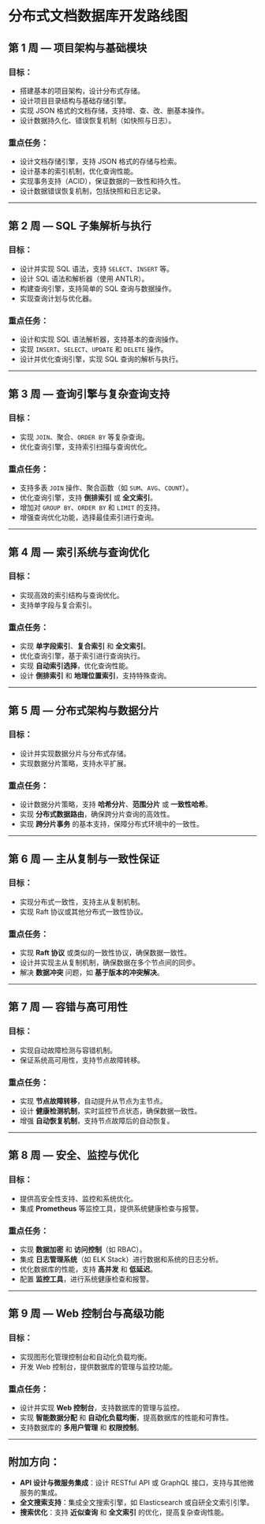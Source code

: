 # 分布式文档数据库开发路线图

## 第 1 周 — 项目架构与基础模块
### 目标：
- 搭建基本的项目架构，设计分布式存储。
- 设计项目目录结构与基础存储引擎。
- 实现 JSON 格式的文档存储，支持增、查、改、删基本操作。
- 设计数据持久化、错误恢复机制（如快照与日志）。

### 重点任务：
- 设计文档存储引擎，支持 JSON 格式的存储与检索。
- 设计基本的索引机制，优化查询性能。
- 实现事务支持（ACID），保证数据的一致性和持久性。
- 设计数据错误恢复机制，包括快照和日志记录。
  
---

## 第 2 周 — SQL 子集解析与执行
### 目标：
- 设计并实现 SQL 语法，支持 `SELECT`、`INSERT` 等。
- 设计 SQL 语法和解析器（使用 ANTLR）。
- 构建查询引擎，支持简单的 SQL 查询与数据操作。
- 实现查询计划与优化器。

### 重点任务：
- 设计和实现 SQL 语法解析器，支持基本的查询操作。
- 实现 `INSERT`、`SELECT`、`UPDATE` 和 `DELETE` 操作。
- 设计并优化查询引擎，实现 SQL 查询的解析与执行。

---

## 第 3 周 — 查询引擎与复杂查询支持
### 目标：
- 实现 `JOIN`、聚合、`ORDER BY` 等复杂查询。
- 优化查询引擎，支持索引扫描与查询优化。

### 重点任务：
- 支持多表 `JOIN` 操作、聚合函数（如 `SUM`、`AVG`、`COUNT`）。
- 优化查询引擎，支持 **倒排索引** 或 **全文索引**。
- 增加对 `GROUP BY`、`ORDER BY` 和 `LIMIT` 的支持。
- 增强查询优化功能，选择最佳索引进行查询。

---

## 第 4 周 — 索引系统与查询优化
### 目标：
- 实现高效的索引结构与查询优化。
- 支持单字段与复合索引。

### 重点任务：
- 实现 **单字段索引**、**复合索引** 和 **全文索引**。
- 优化查询引擎，基于索引进行查询执行。
- 实现 **自动索引选择**，优化查询性能。
- 设计 **倒排索引** 和 **地理位置索引**，支持特殊查询。

---

## 第 5 周 — 分布式架构与数据分片
### 目标：
- 设计并实现数据分片与分布式存储。
- 实现数据分片策略，支持水平扩展。

### 重点任务：
- 设计数据分片策略，支持 **哈希分片**、**范围分片** 或 **一致性哈希**。
- 实现 **分布式数据路由**，确保跨分片查询的高效性。
- 实现 **跨分片事务** 的基本支持，保障分布式环境中的一致性。

---

## 第 6 周 — 主从复制与一致性保证
### 目标：
- 实现分布式一致性，支持主从复制机制。
- 实现 Raft 协议或其他分布式一致性协议。

### 重点任务：
- 实现 **Raft 协议** 或类似的一致性协议，确保数据一致性。
- 设计并实现主从复制机制，确保数据在多个节点间的同步。
- 解决 **数据冲突** 问题，如 **基于版本的冲突解决**。

---

## 第 7 周 — 容错与高可用性
### 目标：
- 实现自动故障检测与容错机制。
- 保证系统高可用性，支持节点故障转移。

### 重点任务：
- 实现 **节点故障转移**，自动提升从节点为主节点。
- 设计 **健康检测机制**，实时监控节点状态，确保数据一致性。
- 增强 **自动恢复机制**，支持节点故障后的自动恢复。

---

## 第 8 周 — 安全、监控与优化
### 目标：
- 提供高安全性支持、监控和系统优化。
- 集成 **Prometheus** 等监控工具，提供系统健康检查与报警。

### 重点任务：
- 实现 **数据加密** 和 **访问控制**（如 RBAC）。
- 集成 **日志管理系统**（如 ELK Stack）进行数据和系统的日志分析。
- 优化数据库的性能，支持 **高并发** 和 **低延迟**。
- 配置 **监控工具**，进行系统健康检查和报警。

---

## 第 9 周 — Web 控制台与高级功能
### 目标：
- 实现图形化管理控制台和自动化负载均衡。
- 开发 Web 控制台，提供数据库的管理与监控功能。

### 重点任务：
- 设计并实现 **Web 控制台**，支持数据库的管理与监控。
- 实现 **智能数据分配** 和 **自动化负载均衡**，提高数据库的性能和可靠性。
- 支持数据库的 **多用户管理** 和 **权限控制**。

---

## 附加方向：
- **API 设计与微服务集成**：设计 RESTful API 或 GraphQL 接口，支持与其他微服务的集成。
- **全文搜索支持**：集成全文搜索引擎，如 Elasticsearch 或自研全文索引引擎。
- **搜索优化**：支持 **近似查询** 和 **全文索引** 的优化，提高复杂查询性能。
